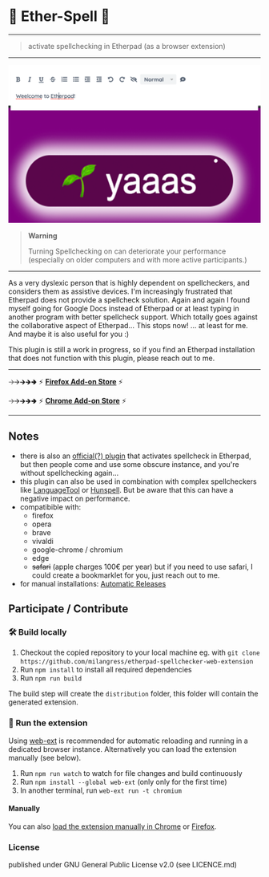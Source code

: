 # 🌱 Ether-Spell 🌱

---

> activate spellchecking in Etherpad (as a browser extension)

---

![Sample extension options output](media/bg.png)



> **Warning**
>
> Turning Spellchecking on can deteriorate your performance (especially on older computers and with more active participants.)

---

As a very dyslexic person that is highly dependent on spellcheckers, and considers them as assistive devices. I'm increasingly frustrated that Etherpad does not provide a spellcheck solution.  Again and again I found myself going for Google Docs instead of Etherpad or at least typing in another program with better spellcheck support.  Which totally goes against the collaborative aspect of Etherpad… This stops now! … at least for me. And maybe it is also useful for you :)

This plugin is still a work in progress, so if you find an Etherpad installation that does not function with this plugin, please reach out to me.

---

🡢🡪🡲🡺🢂 ⚡ [**Firefox Add-on Store**](https://addons.mozilla.org/de/firefox/addon/ether-spell/) ⚡

🡢🡪🡲🡺🢂 ⚡ [**Chrome Add-on Store**](https://chrome.google.com/webstore/detail/ether-spell/bnpliibejhncbgolpbjpdbmckcpbljhg) ⚡

---

## Notes

- there is also an [official(?) plugin](https://github.com/ether/ep_spellcheck) that activates spellcheck in Etherpad, but then people come and use some obscure instance, and you're without spellchecking again…
- this plugin can also be used in combination with complex spellcheckers like [LanguageTool](https://languagetool.org/) or [Hunspell](https://hunspell.github.io/). But be aware that this can have a negative impact on performance.
- compatibible with:
  - firefox
  - opera
  - brave
  - vivaldi
  - google-chrome / chromium
  - edge
  - ~~safari~~ (apple charges 100€ per year) but if you need to use safari, I could create a bookmarklet for you, just reach out to me.
- for manual installations: [Automatic Releases](https://github.com/milangress/etherpad-spellchecker-web-extension/releases)


## Participate / Contribute

### 🛠 Build locally

1. Checkout the copied repository to your local machine eg. with `git clone https://github.com/milangress/etherpad-spellchecker-web-extension`
1. Run `npm install` to install all required dependencies
1. Run `npm run build`

The build step will create the `distribution` folder, this folder will contain the generated extension.

### 🏃 Run the extension

Using [web-ext](https://extensionworkshop.com/documentation/develop/getting-started-with-web-ext/) is recommended for automatic reloading and running in a dedicated browser instance. Alternatively you can load the extension manually (see below).

1. Run `npm run watch` to watch for file changes and build continuously
1. Run `npm install --global web-ext` (only only for the first time)
1. In another terminal, run `web-ext run -t chromium`

#### Manually

You can also [load the extension manually in Chrome](https://www.smashingmagazine.com/2017/04/browser-extension-edge-chrome-firefox-opera-brave-vivaldi/#google-chrome-opera-vivaldi) or [Firefox](https://www.smashingmagazine.com/2017/04/browser-extension-edge-chrome-firefox-opera-brave-vivaldi/#mozilla-firefox).

### License

published under GNU General Public License v2.0 (see LICENCE.md)
